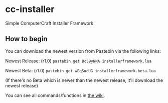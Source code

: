 # cc-installer
Simple ComputerCraft Installer Framework

## How to begin
You can download the newest version from Pastebin via the following links:

Newest Release: (r1.0) `pastebin get Dq59yNNA installerframework.lua`

Newest Beta: (r1.0) `pastebin get wEqSucUG installerframework.beta.lua`

(If there's no Beta which is newer than the newest release, it'll download the newest release)


You can see all commands/functions in [the wiki](https://github.com/OfficialCRUGG/cc-installer/wiki/Commands "OfficialCRUGG/cc-installer/wiki/Commands").
